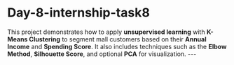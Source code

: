 # Day-8-internship-task8
This project demonstrates how to apply **unsupervised learning** with **K-Means Clustering** to segment mall customers based on their **Annual Income** and **Spending Score**. It also includes techniques such as the **Elbow Method**, **Silhouette Score**, and optional **PCA** for visualization.  ---
